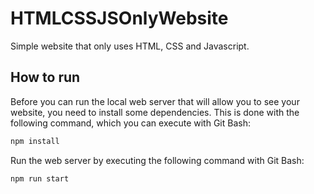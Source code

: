 # HTMLCSSJSOnlyWebsite
Simple website that only uses HTML, CSS and Javascript.

## How to run
Before you can run the local web server that will allow you to see your website, you need to install some dependencies. This is done with the following command, which you can execute with Git Bash:
```sh
npm install
```

Run the web server by executing the following command with Git Bash:
```sh
npm run start
```
